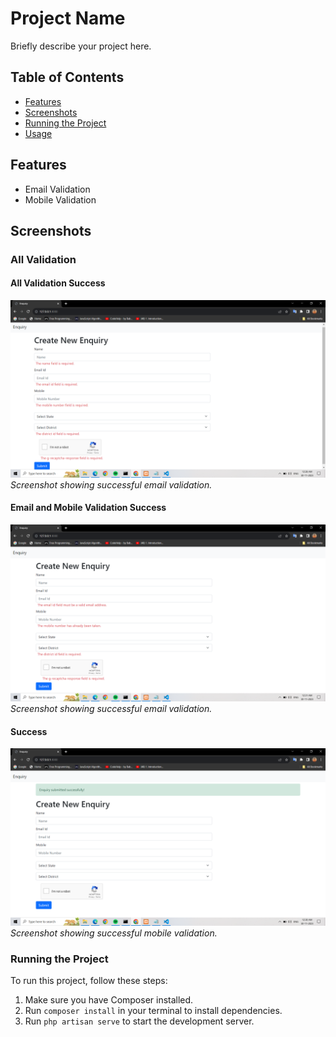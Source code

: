 # Project Name

Briefly describe your project here.

## Table of Contents

- [Features](#features)
- [Screenshots](#screenshots)
- [Running the Project](#running-the-project)
- [Usage](#usage)



## Features

- Email Validation
- Mobile Validation

## Screenshots

### All Validation

#### All Validation Success
![All Validation Success](https://github.com/sahil7194/phn-assignment/blob/main/screenshot/all_validation.png?raw=true)
*Screenshot showing successful email validation.*

#### Email and Mobile Validation Success
![Email Validation Success](https://github.com/sahil7194/phn-assignment/blob/main/screenshot/email_mobile_validation.png?raw=true)
*Screenshot showing successful email validation.*

####  Success
![Success](https://github.com/sahil7194/phn-assignment/blob/main/screenshot/success.png?raw=true)
*Screenshot showing successful mobile validation.*

### Running the Project

To run this project, follow these steps:

1. Make sure you have Composer installed.
2. Run `composer install` in your terminal to install dependencies.
3. Run `php artisan serve` to start the development server.




